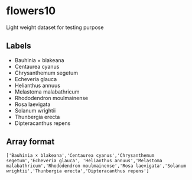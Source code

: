 # flowers10
Light weight dataset for testing purpose

##  Labels
- Bauhinia × blakeana  
- Centaurea cyanus  
- Chrysanthemum segetum  
- Echeveria glauca  
- Helianthus annuus  
- Melastoma malabathricum  
- Rhododendron moulmainense  
- Rosa laevigata  
- Solanum wrightii  
- Thunbergia erecta  
- Dipteracanthus repens

## Array format
```
['Bauhinia × blakeana','Centaurea cyanus','Chrysanthemum segetum','Echeveria glauca', 'Helianthus annuus','Melastoma malabathricum','Rhododendron moulmainense','Rosa laevigata','Solanum wrightii','Thunbergia erecta','Dipteracanthus repens']
```